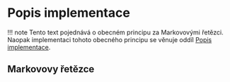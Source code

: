 # Popis implementace

!!! note
    Tento text pojednává o obecném principu za Markovovými řetězci. Naopak implementaci tohoto obecného principu se věnuje oddíl [Popis implementace](@ref).

## Markovovy řetězce